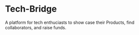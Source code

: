 # Tech-Bridge

A platform for tech enthuciasts to show case their Products, find collaborators, and raise funds.
